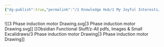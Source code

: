 ```yaml
---
{"dg-publish":true,"permalink":"/1 Knowledge Hub/1 My Joyful Interests/My Conceptual Understandings/Physics Principles and Laws/3 Phase induction motor/","noteIcon":""}
---
```


![[3 Phase induction motor Drawing.svg\|3 Phase induction motor Drawing.svg]]
[[Obsidian Functional Stuff/z-All pdfs, Images & Small Excalidraws/3 Phase induction motor Drawing\|3 Phase induction motor Drawing]]
